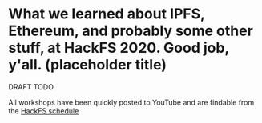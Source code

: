 # What we learned about IPFS, Ethereum, and probably some other stuff, at HackFS 2020. Good job, y'all. (placeholder title)

DRAFT TODO


All workshops have been quickly posted to YouTube and are
findable from the [HackFS schedule][hfs-s]

[hfs-s]: https://hackfs.com/#schedule
